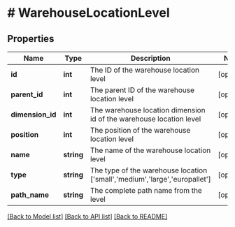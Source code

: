 # # WarehouseLocationLevel

## Properties

Name | Type | Description | Notes
------------ | ------------- | ------------- | -------------
**id** | **int** | The ID of the warehouse location level | [optional] 
**parent_id** | **int** | The parent ID of the warehouse location level | [optional] 
**dimension_id** | **int** | The warehouse location dimension id of the warehouse location level | [optional] 
**position** | **int** | The position of the warehouse location level | [optional] 
**name** | **string** | The name of the warehouse location level | [optional] 
**type** | **string** | The type of the warehouse location [&#39;small&#39;,&#39;medium&#39;,&#39;large&#39;,&#39;europallet&#39;] | [optional] 
**path_name** | **string** | The complete path name from the level | [optional] 

[[Back to Model list]](../../README.md#documentation-for-models) [[Back to API list]](../../README.md#documentation-for-api-endpoints) [[Back to README]](../../README.md)


